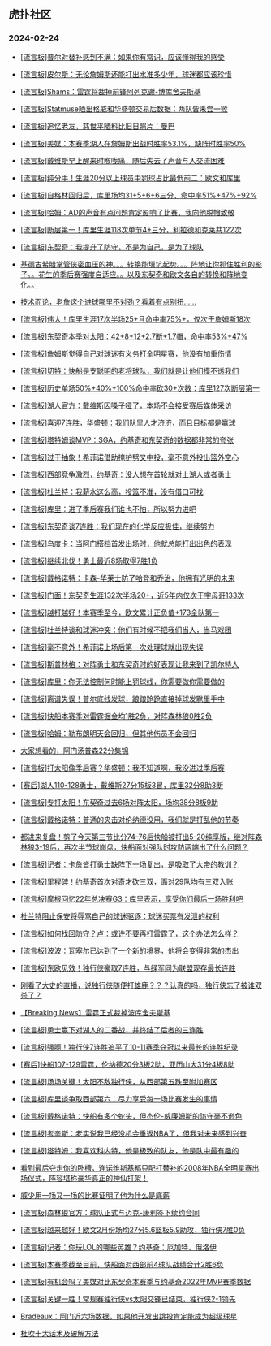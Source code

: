 ## 虎扑社区 
### 2024-02-24

+ [[流言板]普尔对替补感到不满：如果你有常识，应该懂得我的感受](https://bbs.hupu.com/624922874.html)

+ [[流言板]皮尔斯：无论詹姆斯还能打出水准多少年，球迷都应该珍惜](https://bbs.hupu.com/624922623.html)

+ [[流言板]Shams：雷霆将裁掉前锋阿列克谢-博库舍夫斯基](https://bbs.hupu.com/624923779.html)

+ [[流言板]Statmuse晒出格威和华盛顿交易后数据：两队皆未尝一败](https://bbs.hupu.com/624923370.html)

+ [[流言板]追忆老友，慈世平晒科比旧日照片：曼巴](https://bbs.hupu.com/624922298.html)

+ [[流言板]美媒：本赛季湖人在詹姆斯出战时胜率53.1%，缺阵时胜率50%](https://bbs.hupu.com/624923845.html)

+ [[流言板]戴维斯早上醒来时喉咙痛，随后失去了声音与人交流困难](https://bbs.hupu.com/624919521.html)

+ [[流言板]纯分手！生涯20分以上球员中罚球占比最低前二：欧文和库里](https://bbs.hupu.com/624919316.html)

+ [[流言板]自格林回归后，库里场均31+5+6+6三分、命中率51%+47%+92%](https://bbs.hupu.com/624919087.html)

+ [[流言板]哈姆：AD的声音有点问题肯定影响了比赛，我向他脱帽致敬](https://bbs.hupu.com/624919581.html)

+ [[流言板]断层第一！库里生涯118次单节4+三分，利拉德和克莱共122次](https://bbs.hupu.com/624919655.html)

+ [[流言板]东契奇：我提升了防守，不是为自己，是为了球队](https://bbs.hupu.com/624922432.html)

+ [基德古希腊掌管侠密血压的神。。。转换能填坑起势。。。阵地让你抓住胜利的影子。。花生的季后赛强度自适应。。以及东契奇和欧文各自的转换和阵地变化。。](https://bbs.hupu.com/624921694.html)

+ [技术而论，老詹这个进球哪里不对劲？看着有点别扭……](https://bbs.hupu.com/624918086.html)

+ [[流言板]伟大！库里生涯17次半场25+且命中率75%+，仅次于詹姆斯18次](https://bbs.hupu.com/624919588.html)

+ [[流言板]东契奇本季对太阳：42+8+12+2.7断+1.7帽，命中率53%+47%](https://bbs.hupu.com/624919859.html)

+ [[流言板]詹姆斯觉得自己对球迷有义务打全明星赛，他没有加重伤情](https://bbs.hupu.com/624917470.html)

+ [[流言板]切特：快船是支聪明的老将球队，我们就是让他们摸不透我们](https://bbs.hupu.com/624923198.html)

+ [[流言板]历史单场50%+40%+100%命中率砍30+次数：库里127次断层第一](https://bbs.hupu.com/624919220.html)

+ [[流言板]湖人官方：戴维斯因嗓子哑了，本场不会接受赛后媒体采访](https://bbs.hupu.com/624916978.html)

+ [[流言板]喜迎7连胜，华盛顿：我们队里人才济济，而且目标都是赢球](https://bbs.hupu.com/624922540.html)

+ [[流言板]塔特姆谈MVP：SGA，约基奇和东契奇的数据都非常的夸张](https://bbs.hupu.com/624918890.html)

+ [[流言板]过于抽象！希菲诺借助掩护劈叉中投，毫不意外投出篮外空心](https://bbs.hupu.com/624916344.html)

+ [[流言板]西部竞争激烈，约基奇：没人想在首轮就对上湖人或者勇士](https://bbs.hupu.com/624916597.html)

+ [[流言板]杜兰特：我薪水这么高，投篮不准，没有借口可找](https://bbs.hupu.com/624916939.html)

+ [[流言板]库里：进了季后赛我们谁也不怕，所以努力进吧](https://bbs.hupu.com/624916864.html)

+ [[流言板]东契奇谈7连胜：我们现在的化学反应极佳，继续努力](https://bbs.hupu.com/624922474.html)

+ [[流言板]乌度卡：当阿门搭档首发出场时，他就总能打出出色的表现](https://bbs.hupu.com/624922789.html)

+ [[流言板]继续北伐！勇士最近8场取得7胜1负](https://bbs.hupu.com/624916723.html)

+ [[流言板]戴格诺特：卡森-华莱士防了哈登和乔治，他拥有光明的未来](https://bbs.hupu.com/624922844.html)

+ [[流言板]门面！东契奇生涯132次半场20+，近5年内仅次于字母哥133次](https://bbs.hupu.com/624919926.html)

+ [[流言板]越打越好！本赛季至今，欧文累计正负值+173全队第一](https://bbs.hupu.com/624919412.html)

+ [[流言板]杜兰特谈和球迷冲突：他们有时候不把我们当人，当马戏团](https://bbs.hupu.com/624916998.html)

+ [[流言板]毫不意外！希菲诺上场后第一次处理球就出现失误](https://bbs.hupu.com/624916262.html)

+ [[流言板]斯普林格：对阵勇士和东契奇时的好表现让我来到了凯尔特人](https://bbs.hupu.com/624922606.html)

+ [[流言板]库里：你无法控制何时能上罚球线，你需要做你需要做的](https://bbs.hupu.com/624917799.html)

+ [[流言板]离谱失误！普尔底线发球，踉踉跄跄直接掉球发默里手中](https://bbs.hupu.com/624914794.html)

+ [[流言板]快船本赛季对雷霆掘金均1胜2负，对阵森林狼0胜2负](https://bbs.hupu.com/624914973.html)

+ [[流言板]哈姆：勒布朗明天会回归，但其他伤员不会回归](https://bbs.hupu.com/624917950.html)

+ [大家想看的，阿门汤普森22分集锦](https://bbs.hupu.com/624918735.html)

+ [[流言板]打太阳像季后赛？华盛顿：我不知道啊，我没进过季后赛](https://bbs.hupu.com/624914649.html)

+ [[赛后]湖人110-128勇士，戴维斯27分15板3冒，库里32分8助3断](https://bbs.hupu.com/624916492.html)

+ [[流言板]专打太阳！东契奇过去6场对阵太阳，场均38分8板9助](https://bbs.hupu.com/624915393.html)

+ [[流言板]戴格诺特：普通的夹击对伦纳德没用，我们就是打乱他的节奏](https://bbs.hupu.com/624921674.html)

+ [都进来复盘！剪了今天第三节比分74-76后快船被打出5-20纯享版，继对阵森林狼3-19后，再次半节球崩盘，快船面对强队时攻防两端出了什么问题？](https://bbs.hupu.com/624914101.html)

+ [[流言板]记者：卡詹皆打勇士缺阵下一场复出，是吸取了大帝的教训？](https://bbs.hupu.com/624912287.html)

+ [[流言板]里程碑！约基奇首次对奇才砍三双，面对29队均有三双入账](https://bbs.hupu.com/624913273.html)

+ [[流言板]摩根回忆22年总决赛G3：库里表示，享受你们最后一场胜利吧](https://bbs.hupu.com/624910879.html)

+ [杜兰特阻止保安将辱骂自己的球迷驱逐：球迷买票有发泄的权利](https://bbs.hupu.com/624913757.html)

+ [[流言板]如何找回防守？卢：或许不要再打雷霆了，这个办法怎么样？](https://bbs.hupu.com/624913644.html)

+ [[流言板]波波：瓦塞尔已达到了一个新的境界，他将会变得非常的杰出](https://bbs.hupu.com/624922335.html)

+ [[流言板]东欧见效！独行侠豪取7连胜，与绿军同为联盟现存最长连胜](https://bbs.hupu.com/624913433.html)

+ [刚看了大史的直播，说独行侠随便打雄鹿？？？认真的吗，独行侠忘了被谁双杀了？](https://bbs.hupu.com/624923191.html)

+ [【Breaking News】雷霆正式裁掉波库舍夫斯基](https://bbs.hupu.com/624923690.html)

+ [[流言板]勇士赢下对湖人的二番战，并终结了后者的三连胜](https://bbs.hupu.com/624916640.html)

+ [[流言板]强啊！独行侠7连胜追平了10-11赛季夺冠以来最长的连胜纪录](https://bbs.hupu.com/624913884.html)

+ [[赛后]快船107-129雷霆，伦纳德20分3板2助，亚历山大31分4板8助](https://bbs.hupu.com/624912686.html)

+ [[流言板]场场关键！太阳不敌独行侠，从西部第五跌至附加赛区](https://bbs.hupu.com/624913126.html)

+ [[流言板]库里谈争取西部第六：尽力享受每一场比赛发生的事情](https://bbs.hupu.com/624918453.html)

+ [[流言板]戴格诺特：快船有多个蛇头，但杰伦-威廉姆斯的防守毫不逊色](https://bbs.hupu.com/624922316.html)

+ [[流言板]考辛斯：老实说我已经没机会重返NBA了，但我对未来感到兴奋](https://bbs.hupu.com/624924262.html)

+ [[流言板]塔特姆：我喜欢科内特，他是极致的队友，他是队中最有趣的](https://bbs.hupu.com/624923235.html)

+ [看到最后夺走你的卧槽，连诺维斯基都只配打替补的2008年NBA全明星赛出场仪式，阵容堪称豪华真正的神仙打架！](https://bbs.hupu.com/624918833.html)

+ [威少用一场又一场的比赛证明了他为什么是底薪](https://bbs.hupu.com/624923908.html)

+ [[流言板]森林狼官方：球队正式与迈克-康利签下续约合同](https://bbs.hupu.com/624924497.html)

+ [[流言板]越来越好！欧文2月份场均27分5.6篮板5.9助攻，独行侠7胜0负](https://bbs.hupu.com/624924536.html)

+ [[流言板]记者：你玩LOL的哪些英雄？约基奇：厄加特、俄洛伊](https://bbs.hupu.com/624924712.html)

+ [[流言板]本赛季截至目前，快船面对西部前4球队战绩合计2胜6负](https://bbs.hupu.com/624924730.html)

+ [[流言板]有机会吗？美媒对比东契奇本赛季与约基奇2022年MVP赛季数据](https://bbs.hupu.com/624924738.html)

+ [[流言板]关键一胜！常规赛独行侠vs太阳交锋已结束，独行侠2-1领先](https://bbs.hupu.com/624924778.html)

+ [Bradeaux：阿门近六场数据，如果他开发出跳投肯定能成为超级球星](https://bbs.hupu.com/624921342.html)

+ [杜吹十大话术及破解方法](https://bbs.hupu.com/624918741.html)

